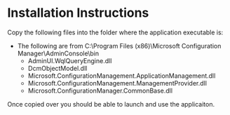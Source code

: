 Installation Instructions
=========================
Copy the following files into the folder where the application executable is:
 * The following are from C:\Program Files (x86)\Microsoft Configuration Manager\AdminConsole\bin
    * AdminUI.WqlQueryEngine.dll
    * DcmObjectModel.dll
    * Microsoft.ConfigurationManagement.ApplicationManagement.dll
    * Microsoft.ConfigurationManagement.ManagementProvider.dll
    * Microsoft.ConfigurationManager.CommonBase.dll

Once copied over you should be able to launch and use the applicaiton.